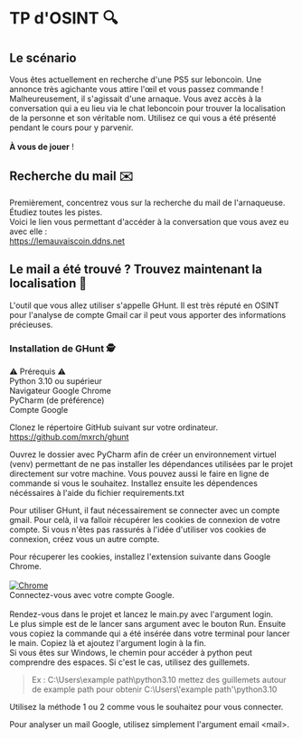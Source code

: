 # TP d'OSINT 🔍
## Le scénario
Vous êtes actuellement en recherche d'une PS5 sur leboncoin. Une annonce très agichante vous attire l'œil et vous passez commande ! Malheureusement, il s'agissait d'une arnaque. Vous avez accès à la conversation qui a eu lieu via le chat leboncoin pour trouver la localisation de la personne et son véritable nom. Utilisez ce qui vous a été présenté pendant le cours pour y parvenir.<br><br>
**À vous de jouer** !

## Recherche du mail ✉️

Premièrement, concentrez vous sur la recherche du mail de l'arnaqueuse. Étudiez toutes les pistes.<br>
Voici le lien vous permettant d'accéder à la conversation que vous avez eu avec elle :<br>
https://lemauvaiscoin.ddns.net

## Le mail a été trouvé ? Trouvez maintenant la localisation 📍

L'outil que vous allez utiliser s'appelle GHunt. Il est très réputé en OSINT pour l'analyse de compte Gmail car il peut vous apporter des informations précieuses.

### Installation de GHunt 🕵️

⚠️ Prérequis ⚠️<br>
 Python 3.10 ou supérieur<br>
 Navigateur Google Chrome<br>
 PyCharm (de préférence)<br>
 Compte Google<br>

Clonez le répertoire GitHub suivant sur votre ordinateur.<br>
https://github.com/mxrch/ghunt
<br>

Ouvrez le dossier avec PyCharm afin de créer un environnement virtuel (venv) permettant de ne pas installer les dépendances utilisées par le projet directement sur votre machine. Vous pouvez aussi le faire en ligne de commande si vous le souhaitez. Installez ensuite les dépendences nécéssaires à l'aide du fichier requirements.txt<br>

Pour utiliser GHunt, il faut nécessairement se connecter avec un compte gmail. Pour celà, il va falloir récupérer les cookies de connexion de votre compte. Si vous n'êtes pas rassurés à l'idée d'utiliser vos cookies de connexion, créez vous un autre compte.<br>

Pour récuperer les cookies, installez l'extension suivante dans Google Chrome.<br><br>
[![Chrome](https://storage.googleapis.com/web-dev-uploads/image/WlD8wC6g8khYWPJUsQceQkhXSlv1/UV4C4ybeBTsZt43U4xis.png)](https://chrome.google.com/webstore/detail/ghunt-companion/dpdcofblfbmmnikcbmmiakkclocadjab)<br>
Connectez-vous avec votre compte Google.<br><br>
Rendez-vous dans le projet et lancez le main.py avec l'argument login.<br>
Le plus simple est de le lancer sans argument avec le bouton Run. Ensuite vous copiez la commande qui a été insérée dans votre terminal pour lancer le main. Copiez là et ajoutez l'argument login à la fin.<br>
Si vous êtes sur Windows, le chemin pour accéder à python peut comprendre des espaces. Si c'est le cas, utilisez des guillemets.<br>
> Ex : C:\Users\example path\python3.10 mettez des guillemets autour de example path pour obtenir C:\Users\\'example path\'\python3.10<br>

Utilisez la méthode 1 ou 2 comme vous le souhaitez pour vous connecter.<br>

Pour analyser un mail Google, utilisez simplement l'argument email \<mail\>.


